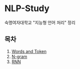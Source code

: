 # NLP-Study

숙명여자대학교 "지능형 언어 처리" 정리

## 목차
1. [Words and Token](words-and-token/README.md)
2. [N-gram](n-gram/README.md)
3. [RNN](RNN/README.md)